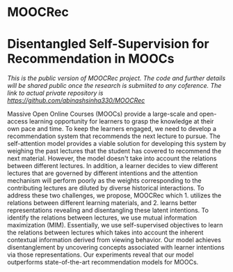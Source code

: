 # MOOCRec
# Disentangled Self-Supervision for Recommendation in MOOCs


*This is the public version of MOOCRec project. The code and further details will be shared public once the research is submiited to any coference. The link to actual private repository is https://github.com/abinashsinha330/MOOCRec*


Massive Open Online Courses (MOOCs) provide a large-scale and open-access learning opportunity for learners to grasp the knowledge at their own pace and time. To keep the learners engaged, we need to develop a recommendation system that recommends the next lecture to pursue. The self-attention model provides a viable solution for developing this system by weighing the past lectures that the student has covered to recommend the next material. However, the model doesn't take into account the relations between different lectures. In addition, a learner decides to view different lectures that are governed by different intentions and the attention mechanism will perform poorly as the weights corresponding to the contributing lectures are diluted by diverse historical interactions. To address these two challenges, we propose, MOOCRec which 1. utilizes the relations between different learning materials, and 2. learns better representations revealing and disentangling these latent intentions. To identify the relations between lectures, we use mutual information maximization (MIM). Essentially, we use self-supervised objectives to learn the relations between lectures which takes into account the inherent contextual information derived from viewing behavior. Our model achieves disentanglement by uncovering concepts associated with learner intentions via those representations. Our experiments reveal that our model outperforms state-of-the-art recommendation models for MOOCs.
